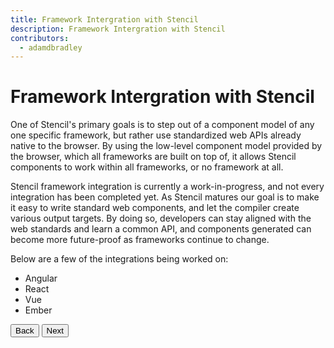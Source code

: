 ```yaml
---
title: Framework Intergration with Stencil
description: Framework Intergration with Stencil
contributors:
  - adamdbradley
---
```


# Framework Intergration with Stencil

One of Stencil's primary goals is to step out of a component model of any one specific framework, but rather use standardized web APIs already native to the browser. By using the low-level component model provided by the browser, which all frameworks are built on top of, it allows Stencil components to work within all frameworks, or no framework at all.

Stencil framework integration is currently a work-in-progress, and not every integration has been completed yet. As Stencil matures our goal is to make it easy to write standard web components, and let the compiler create various output targets. By doing so, developers can stay aligned with the web standards and learn a common API, and components generated can become more future-proof as frameworks continue to change.

Below are a few of the integrations being worked on:

- <stencil-route-link url="/docs/angular" router="#router">Angular</stencil-route-link>
- <stencil-route-link url="/docs/react" router="#router">React</stencil-route-link>
- <stencil-route-link url="/docs/vue" router="#router">Vue</stencil-route-link>
- <stencil-route-link url="/docs/ember" router="#router">Ember</stencil-route-link>


<stencil-route-link url="/docs/forms" router="#router" custom="true">
  <button class='pull-left btn btn--secondary'>
    Back
  </button>
</stencil-route-link>

<stencil-route-link url="/docs/angular" custom="true">
  <button class='pull-right btn btn--primary'>
    Next
  </button>
</stencil-route-link>
